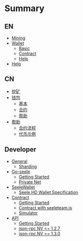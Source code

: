 # Summary

## EN

* [Mining](EN/mining/mining.md)
* [Wallet](EN/wallet/wallet.md)
    * [Basic](EN/wallet/basic.md)
    * [Contract](EN/wallet/contract.md)
    * [Help](EN/wallet/help.md)
* [Help](EN/help.md)

## CN

* [挖矿](CN/mining/挖矿.md)
* [钱包](CN/wallet/钱包.md)
    * [基本](CN/wallet/基本.md)
    * [合约](CN/wallet/合约.md)
    * [帮助](CN/wallet/帮助.md)
* [帮助](CN/帮助.md)
    * [合约流程](CN/合约流程/基于Seele开发部署合约流程.md)
    * [代币示例](CN/合约流程/ERC20代币合约示例.md)

## Developer

* [General]()
    * [Sharding](Dev/gen/sharding.md)
* [Go-seele]()
    * [Getting Started](Dev/go-seele/gettingStarted.md)
    * [Private Net](Dev/go-seele/privateNet.md)
* [SeeleWallet]()
    * [Seele HD Wallet Specification](Dev/wallet/SIP.md)
* [Contract]()
    * [Getting Started](Dev/contract/contract.md)
    * [Contract with seeleteam.js](Dev/contract/useContract.md)
    * [Simulator](Dev/contract/simulator.md)
* [API]()
    * [Getting Started](Dev/api/api.md)
    * [json-rpc NV <= 1.2.7](Dev/api/RPC127.md)
    * [json-rpc NV >= 1.3.0](Dev/api/RPC.md)
